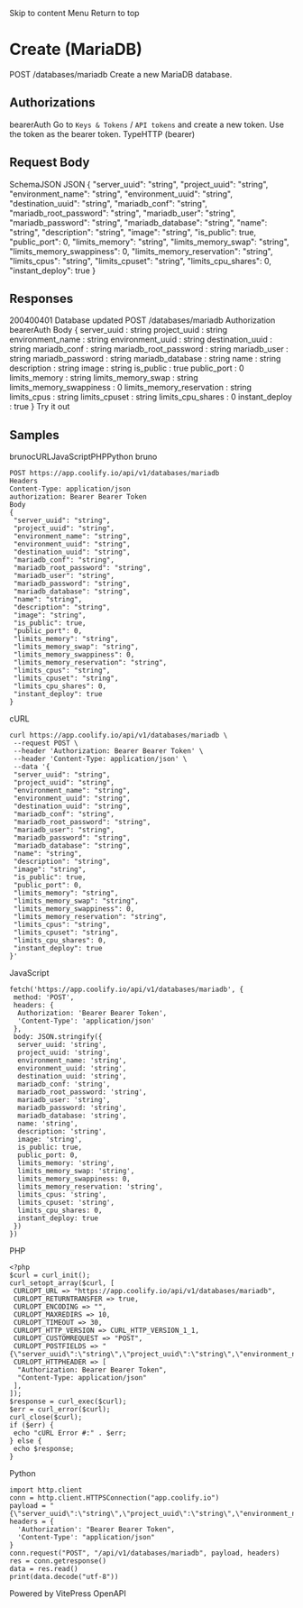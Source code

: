 Skip to content
Menu
Return to top
# Create (MariaDB)​
POST
/databases/mariadb
Create a new MariaDB database.
## Authorizations​
bearerAuth
Go to `Keys & Tokens` / `API tokens` and create a new token. Use the token as the bearer token.
TypeHTTP (bearer)
## Request Body​
SchemaJSON
JSON
{
"server_uuid": "string",
"project_uuid": "string",
"environment_name": "string",
"environment_uuid": "string",
"destination_uuid": "string",
"mariadb_conf": "string",
"mariadb_root_password": "string",
"mariadb_user": "string",
"mariadb_password": "string",
"mariadb_database": "string",
"name": "string",
"description": "string",
"image": "string",
"is_public": true,
"public_port": 0,
"limits_memory": "string",
"limits_memory_swap": "string",
"limits_memory_swappiness": 0,
"limits_memory_reservation": "string",
"limits_cpus": "string",
"limits_cpuset": "string",
"limits_cpu_shares": 0,
"instant_deploy": true
}
## Responses​
200400401
Database updated
POST
/databases/mariadb
Authorization 
bearerAuth
Body
{
server_uuid
:
string
project_uuid
:
string
environment_name
:
string
environment_uuid
:
string
destination_uuid
:
string
mariadb_conf
:
string
mariadb_root_password
:
string
mariadb_user
:
string
mariadb_password
:
string
mariadb_database
:
string
name
:
string
description
:
string
image
:
string
is_public
:
true
public_port
:
0
limits_memory
:
string
limits_memory_swap
:
string
limits_memory_swappiness
:
0
limits_memory_reservation
:
string
limits_cpus
:
string
limits_cpuset
:
string
limits_cpu_shares
:
0
instant_deploy
:
true
}
Try it out
## Samples​
brunocURLJavaScriptPHPPython
bruno
```
POST https://app.coolify.io/api/v1/databases/mariadb
Headers
Content-Type: application/json
authorization: Bearer Bearer Token
Body
{
 "server_uuid": "string",
 "project_uuid": "string",
 "environment_name": "string",
 "environment_uuid": "string",
 "destination_uuid": "string",
 "mariadb_conf": "string",
 "mariadb_root_password": "string",
 "mariadb_user": "string",
 "mariadb_password": "string",
 "mariadb_database": "string",
 "name": "string",
 "description": "string",
 "image": "string",
 "is_public": true,
 "public_port": 0,
 "limits_memory": "string",
 "limits_memory_swap": "string",
 "limits_memory_swappiness": 0,
 "limits_memory_reservation": "string",
 "limits_cpus": "string",
 "limits_cpuset": "string",
 "limits_cpu_shares": 0,
 "instant_deploy": true
}
```

cURL
```
curl https://app.coolify.io/api/v1/databases/mariadb \
 --request POST \
 --header 'Authorization: Bearer Bearer Token' \
 --header 'Content-Type: application/json' \
 --data '{
 "server_uuid": "string",
 "project_uuid": "string",
 "environment_name": "string",
 "environment_uuid": "string",
 "destination_uuid": "string",
 "mariadb_conf": "string",
 "mariadb_root_password": "string",
 "mariadb_user": "string",
 "mariadb_password": "string",
 "mariadb_database": "string",
 "name": "string",
 "description": "string",
 "image": "string",
 "is_public": true,
 "public_port": 0,
 "limits_memory": "string",
 "limits_memory_swap": "string",
 "limits_memory_swappiness": 0,
 "limits_memory_reservation": "string",
 "limits_cpus": "string",
 "limits_cpuset": "string",
 "limits_cpu_shares": 0,
 "instant_deploy": true
}'
```

JavaScript
```
fetch('https://app.coolify.io/api/v1/databases/mariadb', {
 method: 'POST',
 headers: {
  Authorization: 'Bearer Bearer Token',
  'Content-Type': 'application/json'
 },
 body: JSON.stringify({
  server_uuid: 'string',
  project_uuid: 'string',
  environment_name: 'string',
  environment_uuid: 'string',
  destination_uuid: 'string',
  mariadb_conf: 'string',
  mariadb_root_password: 'string',
  mariadb_user: 'string',
  mariadb_password: 'string',
  mariadb_database: 'string',
  name: 'string',
  description: 'string',
  image: 'string',
  is_public: true,
  public_port: 0,
  limits_memory: 'string',
  limits_memory_swap: 'string',
  limits_memory_swappiness: 0,
  limits_memory_reservation: 'string',
  limits_cpus: 'string',
  limits_cpuset: 'string',
  limits_cpu_shares: 0,
  instant_deploy: true
 })
})
```

PHP
```
<?php
$curl = curl_init();
curl_setopt_array($curl, [
 CURLOPT_URL => "https://app.coolify.io/api/v1/databases/mariadb",
 CURLOPT_RETURNTRANSFER => true,
 CURLOPT_ENCODING => "",
 CURLOPT_MAXREDIRS => 10,
 CURLOPT_TIMEOUT => 30,
 CURLOPT_HTTP_VERSION => CURL_HTTP_VERSION_1_1,
 CURLOPT_CUSTOMREQUEST => "POST",
 CURLOPT_POSTFIELDS => "{\"server_uuid\":\"string\",\"project_uuid\":\"string\",\"environment_name\":\"string\",\"environment_uuid\":\"string\",\"destination_uuid\":\"string\",\"mariadb_conf\":\"string\",\"mariadb_root_password\":\"string\",\"mariadb_user\":\"string\",\"mariadb_password\":\"string\",\"mariadb_database\":\"string\",\"name\":\"string\",\"description\":\"string\",\"image\":\"string\",\"is_public\":true,\"public_port\":0,\"limits_memory\":\"string\",\"limits_memory_swap\":\"string\",\"limits_memory_swappiness\":0,\"limits_memory_reservation\":\"string\",\"limits_cpus\":\"string\",\"limits_cpuset\":\"string\",\"limits_cpu_shares\":0,\"instant_deploy\":true}",
 CURLOPT_HTTPHEADER => [
  "Authorization: Bearer Bearer Token",
  "Content-Type: application/json"
 ],
]);
$response = curl_exec($curl);
$err = curl_error($curl);
curl_close($curl);
if ($err) {
 echo "cURL Error #:" . $err;
} else {
 echo $response;
}
```

Python
```
import http.client
conn = http.client.HTTPSConnection("app.coolify.io")
payload = "{\"server_uuid\":\"string\",\"project_uuid\":\"string\",\"environment_name\":\"string\",\"environment_uuid\":\"string\",\"destination_uuid\":\"string\",\"mariadb_conf\":\"string\",\"mariadb_root_password\":\"string\",\"mariadb_user\":\"string\",\"mariadb_password\":\"string\",\"mariadb_database\":\"string\",\"name\":\"string\",\"description\":\"string\",\"image\":\"string\",\"is_public\":true,\"public_port\":0,\"limits_memory\":\"string\",\"limits_memory_swap\":\"string\",\"limits_memory_swappiness\":0,\"limits_memory_reservation\":\"string\",\"limits_cpus\":\"string\",\"limits_cpuset\":\"string\",\"limits_cpu_shares\":0,\"instant_deploy\":true}"
headers = {
  'Authorization': "Bearer Bearer Token",
  'Content-Type': "application/json"
}
conn.request("POST", "/api/v1/databases/mariadb", payload, headers)
res = conn.getresponse()
data = res.read()
print(data.decode("utf-8"))
```

Powered by  VitePress OpenAPI 
